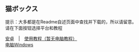 ## 猫ボックス
提示：大多都是在Readme自述页面中查找并下载的，所以请留意。<br>
请在下面按钮选择平台和教程

[安卓](https://github.com/MatsuriDayo/NekoBoxForAndroid)　|　[使用教程（暂无电脑教程）](https://dears.me/archives/6/)<br>
[电脑Windows](https://github.com/MatsuriDayo/nekoray)